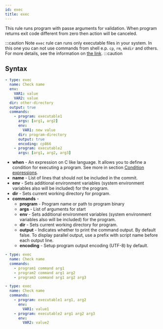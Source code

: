 ```yaml
---
id: exec
title: exec
---
```


This rule runs program with passe arguments for validation. When program returns
exit code different from zero then action will be canceled.

:::caution Note
`exec` rule can runs only executable files in your system. In this one you can
not use commands from shell e.p. `cp`, `rm`, `mkdir` and others. For more details,
see the information on [the link](../../faq#difference-between-exec-and-shell-script).
:::caution

## Syntax

``` yaml
- type: exec
  name: Check name
  env:
    VAR1: value
    VAR2: value
  dir: other-directory
  output: true
  commands:
    - program: executable1
      args: [arg1, arg2]
      env:
        VAR1: new value
      dir: program-directory
      output: true
      encoding: cp866
    - program: executable2
      args: [arg1, arg2, arg3]
```

- **when** - An expression on C like language. It allows you to define a condition
  for executing a program. See more in section [Condition expressions](../expressions).
- **name** - List of lines that should not be included in the commit.
- **env** - Sets additional environment variables (system environment variables
  also will be included) for the program.
- **dir** - Sets current working directory for program.
- **commands** -
  - **program** - Program name or path to program binary
  - **args** - List of arguments for start
  - **env** - Sets additional environment variables (system environment variables
    also will be included) for the program.
  - **dir** - Sets current working directory for program.
  - **output** - Indicates whether to print the command output. By default false.
    To display parallel output, use a prefix with script name before each output
    line.
  - **encoding** - Setup program output encoding (UTF-8) by default.

``` yaml
- type: exec
  name: Check name
  commands:
    - program1 command arg1
    - program2 command arg1 arg2
    - program3 command arg1 arg2 arg3
```

``` yaml
- type: exec
  name: Check name
  commands:
    - program: executable1 arg1, arg2
      env:
        VAR1: value1
    - program: executable2 arg1 arg2 arg3
      env:
        VAR2: value2
```
